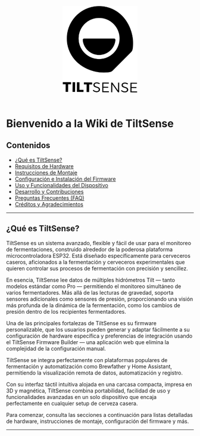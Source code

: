 <div align="center">
  <img src="../assets/logo-text.svg" alt="TiltSense" width="200" style="margin-bottom: 1.5rem;" />
</div>

# Bienvenido a la Wiki de TiltSense

## Contenidos

- [¿Qué es TiltSense?](#qué-es-tiltsense)
- [Requisitos de Hardware](Hardware.md)
- [Instrucciones de Montaje](Assembly.md)
- [Configuración e Instalación del Firmware](Firmware-Setup.md)
- [Uso y Funcionalidades del Dispositivo](Usage.md)
- [Desarrollo y Contribuciones](Development.md)
- [Preguntas Frecuentes (FAQ)](FAQ.md)
- [Créditos y Agradecimientos](Credits.md)

---

## ¿Qué es TiltSense?

TiltSense es un sistema avanzado, flexible y fácil de usar para el monitoreo de fermentaciones, construido alrededor de la poderosa plataforma microcontroladora ESP32. Está diseñado específicamente para cerveceros caseros, aficionados a la fermentación y cerveceros experimentales que quieren controlar sus procesos de fermentación con precisión y sencillez.

En esencia, TiltSense lee datos de múltiples hidrómetros Tilt — tanto modelos estándar como Pro — permitiendo el monitoreo simultáneo de varios fermentadores. Más allá de las lecturas de gravedad, soporta sensores adicionales como sensores de presión, proporcionando una visión más profunda de la dinámica de la fermentación, como los cambios de presión dentro de los recipientes fermentadores.

Una de las principales fortalezas de TiltSense es su firmware personalizable, que los usuarios pueden generar y adaptar fácilmente a su configuración de hardware específica y preferencias de integración usando el TiltSense Firmware Builder — una aplicación web que elimina la complejidad de la configuración manual.

TiltSense se integra perfectamente con plataformas populares de fermentación y automatización como Brewfather y Home Assistant, permitiendo la visualización remota de datos, automatización y registro.

Con su interfaz táctil intuitiva alojada en una carcasa compacta, impresa en 3D y magnética, TiltSense combina portabilidad, facilidad de uso y funcionalidades avanzadas en un solo dispositivo que encaja perfectamente en cualquier setup de cerveza casera.

Para comenzar, consulta las secciones a continuación para listas detalladas de hardware, instrucciones de montaje, configuración del firmware y más.

---

